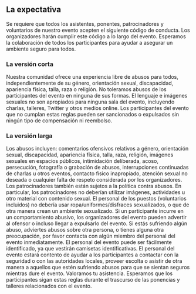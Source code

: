 ## La expectativa

Se requiere que todos los asistentes, ponentes, patrocinadores y voluntarios de nuestro evento acepten el siguiente código de conducta. Los organizadores harán cumplir este código a lo largo del evento. Esperamos la colaboración de todos los participantes para ayudar a asegurar un ambiente seguro para todos.

### La versión corta

Nuestra comunidad ofrece una experiencia libre de abusos para todos, independientemente de su género, orientación sexual, discapacidad, apariencia física, talla, raza o religión. No toleramos abusos de los participantes del evento en ninguna de sus formas. El lenguaje e imágenes sexuales no son apropiados para ninguna sala del evento, incluyendo charlas, talleres, Twitter y otros medios online. Los participantes del evento que no cumplan estas reglas pueden ser sancionados o expulsados sin ningún tipo de compensación ni reembolso.

### La versión larga

Los abusos incluyen: comentarios ofensivos relativos a género, orientación sexual, discapacidad, apariencia física, talla, raza, religión, imágenes sexuales en espacios públicos, intimidación deliberada, acoso, persecución, fotografía o grabación de abusos, interrupciones continuadas de charlas u otros eventos, contacto físico inapropiado, atención sexual no deseada o cualquier falta de respeto considerada por los organizadores. Los patrocinadores también están sujetos a la política contra abusos. En particular, los patrocinadores no deberían utilizar imágenes, actividades u otro material con contenido sexual. El personal de los puestos (voluntarios incluidos) no debería usar ropa/uniformes/disfraces sexualizados, o que de otra manera crean un ambiente sexualizado. Si un participante incurre en un comportamiento abusivo, los organizadores del evento pueden advertir al ofensor o incluso llegar a expulsarlo del evento. Si estás sufriendo algún abuso, adviertes abusos sobre otra persona, o tienes alguna otra preocupación, por favor contacta con algún miembro del personal del evento inmediatamente. El personal del evento puede ser fácilmente identificado, ya que vestirán camisetas identificativas. El personal del evento estará contento de ayudar a los participantes a contactar con la seguridad o con las autoridades locales, proveer escolta o asistir de otra manera a aquellos que estén sufriendo abusos para que se sientan seguros mientras dure el evento. Valoramos tu asistencia. Esperamos que los participantes sigan estas reglas durante el trascurso de las ponencias y talleres relacionados con el evento.

